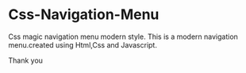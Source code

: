 # Css-Navigation-Menu
Css magic navigation menu modern style.
This is a modern navigation menu.created using Html,Css and Javascript.

Thank you
